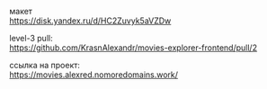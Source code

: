 макет  
https://disk.yandex.ru/d/HC2Zuvyk5aVZDw  

level-3 pull:  
https://github.com/KrasnAlexandr/movies-explorer-frontend/pull/2

ссылка на проект:  
https://movies.alexred.nomoredomains.work/
